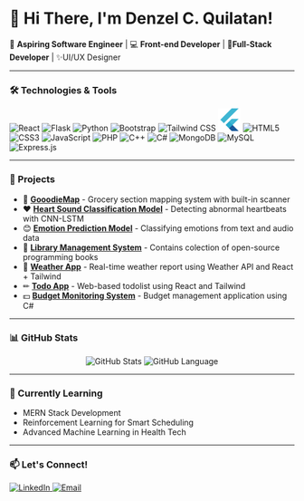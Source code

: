 # 👋 Hi There, I'm Denzel C. Quilatan!

🚀 **Aspiring Software Engineer** | 💻 **Front-end Developer** | 🎯**Full-Stack Developer** | ✨UI/UX Designer

---

### 🛠️ Technologies & Tools

<p align="left">
  <img src="https://cdn.jsdelivr.net/gh/devicons/devicon/icons/react/react-original.svg" alt="React" width="40" height="40"/>
  <img src="https://play-lh.googleusercontent.com/ekpyJiZppMBBxCR5hva9Zz1pr3MYlFP-vWTYR3eIU7HOMAmg3jCJengHJ1GFgFMyyYc" alt="Flask" width="40" height="40"/>
  <img src="https://cdn.jsdelivr.net/gh/devicons/devicon/icons/python/python-original.svg" alt="Python" width="40" height="40"/>
  <img src="https://upload.wikimedia.org/wikipedia/commons/thumb/b/b2/Bootstrap_logo.svg/1280px-Bootstrap_logo.svg.png" alt="Bootstrap" width="50" height="40"/>
  <img src="https://www.svgrepo.com/show/374118/tailwind.svg" alt="Tailwind CSS" width="40" height="40"/>
  <img src="https://raw.githubusercontent.com/devicons/devicon/master/icons/flutter/flutter-original.svg" alt="Flutter" width="40" height="40"/>
  <img src="https://cdn.jsdelivr.net/gh/devicons/devicon/icons/html5/html5-original.svg" alt="HTML5" width="40" height="40"/>
  <img src="https://cdn.jsdelivr.net/gh/devicons/devicon/icons/css3/css3-original.svg" alt="CSS3" width="40" height="40"/>
  <img src="https://cdn.jsdelivr.net/gh/devicons/devicon/icons/javascript/javascript-original.svg" alt="JavaScript" width="40" height="40"/>
  <img src="https://cdn.jsdelivr.net/gh/devicons/devicon/icons/php/php-original.svg" alt="PHP" width="40" height="40"/>
  <img src="https://cdn.jsdelivr.net/gh/devicons/devicon/icons/cplusplus/cplusplus-original.svg" alt="C++" width="40" height="40"/>
  <img src="https://cdn.jsdelivr.net/gh/devicons/devicon/icons/csharp/csharp-original.svg" alt="C#" width="40" height="40"/>
  <img src="https://cdn.jsdelivr.net/gh/devicons/devicon/icons/mongodb/mongodb-original.svg" alt="MongoDB" width="40" height="40"/>
  <img src="https://cdn.jsdelivr.net/gh/devicons/devicon/icons/mysql/mysql-original.svg" alt="MySQL" width="40" height="40"/>
  <img src="https://cdn.jsdelivr.net/gh/devicons/devicon/icons/express/express-original.svg" alt="Express.js" width="40" height="40"/>
</p>

---

### 🚀 Projects

- 🐾 **[GooodieMap](#)** - Grocery section mapping system with built-in scanner 
- ❤️ **[Heart Sound Classification Model](#)** - Detecting abnormal heartbeats with CNN-LSTM  
- 😊 **[Emotion Prediction Model](#)** - Classifying emotions from text and audio data
- 📕 **[Library Management System](#)** - Contains colection of open-source programming books
- 🍏 **[Weather App](#)** - Real-time weather report using Weather API and React + Tailwind
- ✏ **[Todo App](#)** - Web-based todolist using React and Tailwind
- 💵 **[Budget Monitoring System](#)** - Budget management application using C#

---

### 📊 GitHub Stats

<p align="center">

  <img width="47%" height="200px" src="https://github-readme-stats.vercel.app/api?username=Wadahupy&show_icons=true" alt="GitHub Stats"/>
  <img width="47%"  height="250px" src="https://github-readme-stats.vercel.app/api/top-langs/?username=Wadahupy&layout=donut" alt="GitHub Language"/>
</p>

---

### 🌱 Currently Learning

- MERN Stack Development  
- Reinforcement Learning for Smart Scheduling  
- Advanced Machine Learning in Health Tech  

---

### 📫 Let's Connect!

<p>
  <a href="https://www.linkedin.com/in/denzel-quilatan-90aab6331/" target="_blank">
    <img src="https://cdn.jsdelivr.net/gh/devicons/devicon/icons/linkedin/linkedin-original.svg" width="40" height="40" alt="LinkedIn"/>
  </a>
  <a href="mailto:quilatandenzel@gmail.com" target="_blank">
    <img src="https://upload.wikimedia.org/wikipedia/commons/thumb/7/7e/Gmail_icon_%282020%29.svg/2560px-Gmail_icon_%282020%29.svg.png" width="40" height="40" alt="Email"/>
  </a>
</p>
